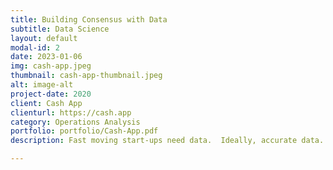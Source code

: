 ```yaml
---
title: Building Consensus with Data
subtitle: Data Science
layout: default
modal-id: 2
date: 2023-01-06
img: cash-app.jpeg
thumbnail: cash-app-thumbnail.jpeg
alt: image-alt
project-date: 2020
client: Cash App
clienturl: https://cash.app
category: Operations Analysis
portfolio: portfolio/Cash-App.pdf
description: Fast moving start-ups need data.  Ideally, accurate data.  But fast moving start-ups will make do with fast data from wherever they can find it.  When I first got to Cash App as the Operations Data Team Lead, my first task was to build consensus by getting everyone to use the same set of reports.

---
```

